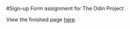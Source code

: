 #Sign-up Form assignment for The Odin Project

View the finished page [here](https://kramyengir.github.io/sign-up-form/).